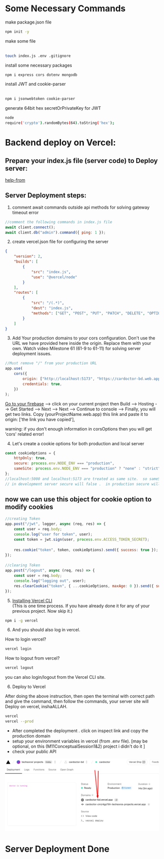 # Some Necessary Commands

make package.json file

```bash
npm init -y
```

make some file

```bash

touch index.js .env .gitignore
```

install some necessary packages

```bash
npm i express cors dotenv mongodb
```

install JWT and cookie-parser

```bash

npm i jsonwebtoken cookie-parser
```

generate 64bit hex secretOrPrivateKey for JWT

```bash
node
require('crypto').randomBytes(64).toString('hex');
```

# Backend deploy on Vercel:

## Prepare your index.js file (server code) to Deploy server:

[help-from](https://github.com/ProgrammingHero1/B9-CRUD-and-JWT-battlefield/tree/main?tab=readme-ov-file#server-deployment-steps)

## Server Deployment steps:

1. comment await commands outside api methods for solving gateway timeout error

```js
//comment the following commands in index.js file
await client.connect();
await client.db("admin").command({ ping: 1 });
```

2. create vercel.json file for configuring the server

```json
{
    "version": 2,
    "builds": [
        {
            "src": "index.js",
            "use": "@vercel/node"
        }
    ],
    "routes": [
        {
            "src": "/(.*)",
            "dest": "index.js",
            "methods": ["GET", "POST", "PUT", "PATCH", "DELETE", "OPTIONS"]
        }
    ]
}
```

3. Add Your production domains to your cors configuration. Don't use the URL we have provided here inside the origin. Replace them with your own. Watch video Milestone 61 (61-9 to 61-11) for solving server deployment issues.

```js
//Must remove "/" from your production URL
app.use(
    cors({
        origin: ["http://localhost:5173", "https://cardoctor-bd.web.app", "https://cardoctor-bd.firebaseapp.com"],
        credentials: true,
    })
);
```

[Go to your firebase](https://console.firebase.google.com/) --> click on your current project then Build --> Hosting --> Get Started --> Next --> Next --> Continue to console --> Finally, you will get two links. Copy (yourProjectName.web.app) this link and paste it to origin: ['the link you have copied'],

warning: if you don't enough information in corsOptions then you will get 'cors' related error!

4. Let's create a cookie options for both production and local server

```js
const cookieOptions = {
    httpOnly: true,
    secure: process.env.NODE_ENV === "production",
    sameSite: process.env.NODE_ENV === "production" ? "none" : "strict",
};
//localhost:5000 and localhost:5173 are treated as same site.  so sameSite value must be strict in development server.  in production sameSite will be none
// in development server secure will false .  in production secure will be true
```

## now we can use this object for cookie option to modify cookies

```js
//creating Token
app.post("/jwt", logger, async (req, res) => {
    const user = req.body;
    console.log("user for token", user);
    const token = jwt.sign(user, process.env.ACCESS_TOKEN_SECRET);

    res.cookie("token", token, cookieOptions).send({ success: true });
});

//clearing Token
app.post("/logout", async (req, res) => {
    const user = req.body;
    console.log("logging out", user);
    res.clearCookie("token", { ...cookieOptions, maxAge: 0 }).send({ success: true });
});
```

5. [Installing Vercel CLI](https://vercel.com/docs/cli#installing-vercel-cli)  
   (This is one time process. If you have already done it for any of your previous project. Now skip it.)

```bash
npm i -g vercel
```

6.  And you should also log in vercel.

How to login vercel?

```bash
vercel login
```

How to logout from vercel?

```bash
vercel logout
```

you can also login/logout from the Vercel CLI site.

6. Deploy to Vercel

After doing the above instruction, then open the terminal with correct path and give the command,
then follow the commands, your server site will Deploy on vercel, inshaALLAH.

```bash
vercel
vercel --prod
```

-   After completed the deployment . click on inspect link and copy the production domain
-   setup your environment variables in vercel (from .env file). [may be optional, on this (M11ConceptualSession1&2) project i didn't do it ]
-   check your public API

<img src="code.jpg"/>

# Server Deployment Done
